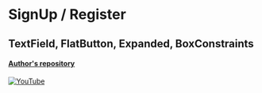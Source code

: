 # SignUp / Register
## TextField, FlatButton, Expanded, BoxConstraints 
#### [Author's repository](https://github.com/TheTechDesigner/SignUp)

[![YouTube](https://img.youtube.com/vi/tng1xvD0rl0/0.jpg)](https://youtu.be/tng1xvD0rl0 "SignUp / Register | TextField, FlatButton, Expanded, BoxConstraints")